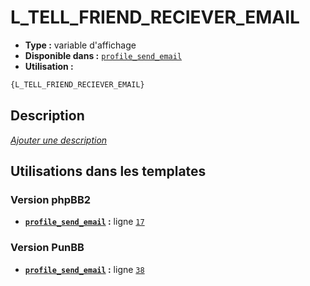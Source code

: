 # L_TELL_FRIEND_RECIEVER_EMAIL
* __Type :__ variable d'affichage
* __Disponible dans :__ [`profile_send_email`](../tpl/var/profile_send_email.md#readme)
* __Utilisation :__

```html
{L_TELL_FRIEND_RECIEVER_EMAIL}
```

## Description
[*Ajouter une description*](https://fa-tvars.appspot.com/var/L_TELL_FRIEND_RECIEVER_EMAIL)

## Utilisations dans les templates

### Version phpBB2
* __[`profile_send_email`](../tpl/var/profile_send_email.md#readme) :__ ligne [`17`](../tpl/src/subsilver/profile_send_email.tpl#L17)

### Version PunBB
* __[`profile_send_email`](../tpl/var/profile_send_email.md#readme) :__ ligne [`38`](../tpl/src/punbb/profile_send_email.tpl#L38)